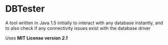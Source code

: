 # DBTester
A tool written in Java 1.5 initially to interact with any database instantly, and to also check if any connectivity issues exist with the database driver

<p>Uses <b>MIT License version <i>2.1</i><b></p>
